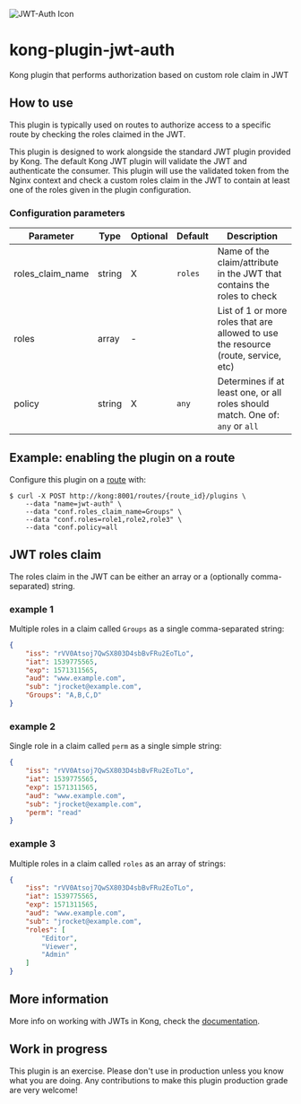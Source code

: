 ![JWT-Auth Icon](jwt-auth.png)

# kong-plugin-jwt-auth
Kong plugin that performs authorization based on custom role claim in JWT

## How to use
This plugin is typically used on routes to authorize access to a specific
route by checking the roles claimed in the JWT.

This plugin is designed to work alongside the standard JWT plugin provided
by Kong. The default Kong JWT plugin will validate the JWT and authenticate
the consumer. This plugin will use the validated token from the Nginx context
and check a custom roles claim in the JWT to contain at least one of the
roles given in the plugin configuration.

### Configuration parameters
| Parameter        | Type   | Optional | Default | Description |
| ---------------- | ------ | -------- | ------- | ----------- |
| roles_claim_name | string | X        | `roles` | Name of the claim/attribute in the JWT that contains the roles to check |
| roles            | array  | -        |         | List of 1 or more roles that are allowed to use the resource (route, service, etc) |
| policy           | string | X        | `any`   | Determines if at least one, or all roles should match. One of: `any` or `all` |

## Example: enabling the plugin on a route
Configure this plugin on a [route](https://docs.konghq.com/latest/admin-api/#Route-object)
with:

```shell
$ curl -X POST http://kong:8001/routes/{route_id}/plugins \
    --data "name=jwt-auth" \
    --data "conf.roles_claim_name=Groups" \
    --data "conf.roles=role1,role2,role3" \
    --data "conf.policy=all
```
## JWT roles claim
The roles claim in the JWT can be either an array or a (optionally comma-separated) string.

### example 1
Multiple roles in a claim called `Groups` as a single comma-separated string:
```json
{
    "iss": "rVV0Atsoj7QwSX803D4sbBvFRu2EoTLo",
    "iat": 1539775565,
    "exp": 1571311565,
    "aud": "www.example.com",
    "sub": "jrocket@example.com",
    "Groups": "A,B,C,D"
}
```
### example 2
Single role in a claim called `perm` as a single simple string:
```json
{
    "iss": "rVV0Atsoj7QwSX803D4sbBvFRu2EoTLo",
    "iat": 1539775565,
    "exp": 1571311565,
    "aud": "www.example.com",
    "sub": "jrocket@example.com",
    "perm": "read"
}
```
### example 3
Multiple roles in a claim called `roles` as an array of strings:
```json
{
    "iss": "rVV0Atsoj7QwSX803D4sbBvFRu2EoTLo",
    "iat": 1539775565,
    "exp": 1571311565,
    "aud": "www.example.com",
    "sub": "jrocket@example.com",
    "roles": [
        "Editor",
        "Viewer",
        "Admin"
    ]
}
```

## More information
More info on working with JWTs in Kong, check the
[documentation](https://docs.konghq.com/hub/kong-inc/jwt/).

## Work in progress
This plugin is an exercise. Please don't use in production unless you know
what you are doing. Any contributions to make this plugin production
grade are very welcome!
